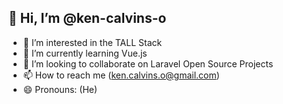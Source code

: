 ## 👋 Hi, I’m @ken-calvins-o
- 👀 I’m interested in the TALL Stack
- 🌱 I’m currently learning Vue.js
- 💞️ I’m looking to collaborate on Laravel Open Source Projects
- 📫 How to reach me (ken.calvins.o@gmail.com)
- 😄 Pronouns: (He)


<!---
ken-calvins-o/ken-calvins-o is a ✨ special ✨ repository because its `README.md` (this file) appears on your GitHub profile.
You can click the Preview link to take a look at your changes.
--->
